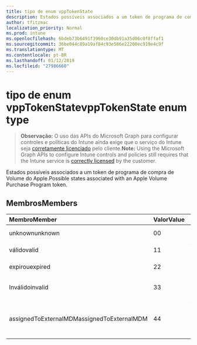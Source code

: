 ```yaml
---
title: tipo de enum vppTokenState
description: Estados possíveis associados a um token de programa de compra de Volume do Apple.
author: tfitzmac
localization_priority: Normal
ms.prod: intune
ms.openlocfilehash: 6bdeb73b6491f3960ce30db91a35d06c0f8ffaf1
ms.sourcegitcommit: 36be044c89a19af84c93e586e22200ec919e4c9f
ms.translationtype: MT
ms.contentlocale: pt-BR
ms.lasthandoff: 01/12/2019
ms.locfileid: "27986660"
---
```

# <a name="vpptokenstate-enum-type"></a><span data-ttu-id="aad28-103">tipo de enum vppTokenState</span><span class="sxs-lookup"><span data-stu-id="aad28-103">vppTokenState enum type</span></span>

> <span data-ttu-id="aad28-104">**Observação:** O uso das APIs do Microsoft Graph para configurar controles e políticas do Intune ainda exige que o serviço do Intune seja [corretamente licenciado](https://go.microsoft.com/fwlink/?linkid=839381) pelo cliente.</span><span class="sxs-lookup"><span data-stu-id="aad28-104">**Note:** Using the Microsoft Graph APIs to configure Intune controls and policies still requires that the Intune service is [correctly licensed](https://go.microsoft.com/fwlink/?linkid=839381) by the customer.</span></span>

<span data-ttu-id="aad28-105">Estados possíveis associados a um token de programa de compra de Volume do Apple.</span><span class="sxs-lookup"><span data-stu-id="aad28-105">Possible states associated with an Apple Volume Purchase Program token.</span></span>
## <a name="members"></a><span data-ttu-id="aad28-106">Membros</span><span class="sxs-lookup"><span data-stu-id="aad28-106">Members</span></span>
|<span data-ttu-id="aad28-107">Membro</span><span class="sxs-lookup"><span data-stu-id="aad28-107">Member</span></span>|<span data-ttu-id="aad28-108">Valor</span><span class="sxs-lookup"><span data-stu-id="aad28-108">Value</span></span>|<span data-ttu-id="aad28-109">Descrição</span><span class="sxs-lookup"><span data-stu-id="aad28-109">Description</span></span>|
|:---|:---|:---|
|<span data-ttu-id="aad28-110">unknown</span><span class="sxs-lookup"><span data-stu-id="aad28-110">unknown</span></span>|<span data-ttu-id="aad28-111">0</span><span class="sxs-lookup"><span data-stu-id="aad28-111">0</span></span>|<span data-ttu-id="aad28-112">Estado padrão.</span><span class="sxs-lookup"><span data-stu-id="aad28-112">Default state.</span></span>|
|<span data-ttu-id="aad28-113">válido</span><span class="sxs-lookup"><span data-stu-id="aad28-113">valid</span></span>|<span data-ttu-id="aad28-114">1</span><span class="sxs-lookup"><span data-stu-id="aad28-114">1</span></span>|<span data-ttu-id="aad28-115">Token é válido.</span><span class="sxs-lookup"><span data-stu-id="aad28-115">Token is valid.</span></span>|
|<span data-ttu-id="aad28-116">expirou</span><span class="sxs-lookup"><span data-stu-id="aad28-116">expired</span></span>|<span data-ttu-id="aad28-117">2</span><span class="sxs-lookup"><span data-stu-id="aad28-117">2</span></span>|<span data-ttu-id="aad28-118">Token expirou.</span><span class="sxs-lookup"><span data-stu-id="aad28-118">Token is expired.</span></span>|
|<span data-ttu-id="aad28-119">Inválido</span><span class="sxs-lookup"><span data-stu-id="aad28-119">invalid</span></span>|<span data-ttu-id="aad28-120">3</span><span class="sxs-lookup"><span data-stu-id="aad28-120">3</span></span>|<span data-ttu-id="aad28-121">Token é inválido.</span><span class="sxs-lookup"><span data-stu-id="aad28-121">Token is invalid.</span></span>|
|<span data-ttu-id="aad28-122">assignedToExternalMDM</span><span class="sxs-lookup"><span data-stu-id="aad28-122">assignedToExternalMDM</span></span>|<span data-ttu-id="aad28-123">4</span><span class="sxs-lookup"><span data-stu-id="aad28-123">4</span></span>|<span data-ttu-id="aad28-124">Token é gerenciada por outro serviço MDM.</span><span class="sxs-lookup"><span data-stu-id="aad28-124">Token is managed by another MDM Service.</span></span>|




